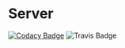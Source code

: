 # Server
[![Codacy Badge](https://api.codacy.com/project/badge/Grade/20f9329048df4cc1b326839fb498c528)](https://www.codacy.com/app/up201404958/Server?utm_source=github.com&amp;utm_medium=referral&amp;utm_content=up201404958/Server&amp;utm_campaign=Badge_Grade)
![Travis Badge](https://travis-ci.org/up201404958/Server.svg?branch=master)

